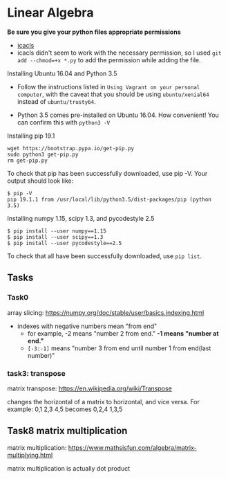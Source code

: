 # Linear Algebra

**Be sure you give your python files appropriate permissions**

 * [icacls](https://learn.microsoft.com/en-us/windows-server/administration/windows-commands/icacls)
 * icacls didn't seem to work with the necessary permission, so I used `git add --chmod=+x *.py` to add the permission while adding the file.

Installing Ubuntu 16.04 and Python 3.5

* Follow the instructions listed in `Using Vagrant on your personal computer`, with the caveat that you should be using `ubuntu/xenial64` instead of `ubuntu/trusty64`.

* Python 3.5 comes pre-installed on Ubuntu 16.04. How convenient! You can confirm this with `python3 -V`

Installing pip 19.1

    wget https://bootstrap.pypa.io/get-pip.py
    sudo python3 get-pip.py
    rm get-pip.py

To check that pip has been successfully downloaded, use pip -V. Your output should look like:

    $ pip -V
    pip 19.1.1 from /usr/local/lib/python3.5/dist-packages/pip (python 3.5)

Installing numpy 1.15, scipy 1.3, and pycodestyle 2.5

    $ pip install --user numpy==1.15
    $ pip install --user scipy==1.3
    $ pip install --user pycodestyle==2.5

To check that all have been successfully downloaded, use `pip list`.


## Tasks

### Task0

array slicing: https://numpy.org/doc/stable/user/basics.indexing.html

* indexes with negative numbers mean "from end"
  * for example, -2 means "number 2 from end." **-1 means "number at end."**
  * `[-3:-1]` means "number 3 from end until number 1 from end(last number)"

### task3: transpose

matrix transpose: https://en.wikipedia.org/wiki/Transpose

changes the horizontal of a matrix to horizontal, and vice versa.
For example:
    0,1
    2,3
    4,5
becomes
    0,2,4
    1,3,5

## Task8 matrix multiplication

matrix multiplication: https://www.mathsisfun.com/algebra/matrix-multiplying.html

matrix multiplication is actually dot product